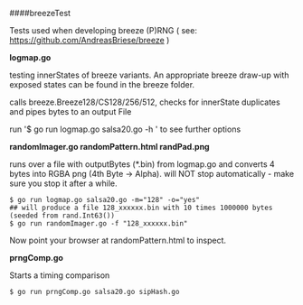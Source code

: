 ####breezeTest


Tests used when developing breeze (P)RNG ( see: https://github.com/AndreasBriese/breeze )


**logmap.go**

testing innerStates of breeze variants. An appropriate breeze draw-up with exposed states can be found in the breeze folder.

calls breeze.Breeze128/CS128/256/512, checks for innerState duplicates and pipes bytes to an output File

run '$ go run logmap.go salsa20.go -h ' to see further options


**randomImager.go randomPattern.html randPad.png**

runs over a file with outputBytes (*.bin) from logmap.go and converts 4 bytes into RGBA png (4th Byte -> Alpha).
will NOT stop automatically - make sure you stop it after a while.

	$ go run logmap.go salsa20.go -m="128" -o="yes" 
	## will produce a file 128_xxxxxx.bin with 10 times 1000000 bytes (seeded from rand.Int63())
    $ go run randomImager.go -f "128_xxxxxx.bin"

Now point your browser at randomPattern.html to inspect.   



**prngComp.go**

Starts a timing comparison

    $ go run prngComp.go salsa20.go sipHash.go 


